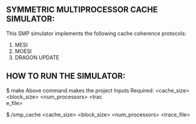 SYMMETRIC MULTIPROCESSOR CACHE SIMULATOR:
-----------------------------------------
This SMP simulator implements the following cache coherence protocols:
1. MESI
2. MOESI
3. DRAGON UPDATE

HOW TO RUN THE SIMULATOR:
-------------------------
$ make
Above command makes the project
Inputs Required:
<cache_size> 
<assoc> 
<block_size> 
<num_processors> 
<protocol> 
<trac\
e_file>

$./smp_cache <cache_size> <assoc> <block_size> <num_processors> <protocol> <trace_file> 

